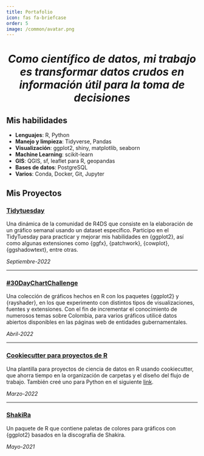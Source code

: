 ```yaml
---
title: Portafolio
icon: fas fa-briefcase
order: 5
image: /common/avatar.png
---
```


<h1 style="text-align: center;"><em>Como científico de datos, mi trabajo es transformar datos crudos en información útil para la toma de decisiones</em></h1>

## Mis habilidades

- **Lenguajes**: R, Python
- **Manejo y limpieza**: Tidyverse, Pandas
- **Visualización**: ggplot2, shiny, matplotlib, seaborn
- **Machine Learning**: scikit-learn
- **GIS**: QGIS, sf, leaflet para R, geopandas
- **Bases de datos**: PostgreSQL
- **Varios**: Conda, Docker, Git, Jupyter

## Mis Proyectos

### [**Tidytuesday**](https://github.com/camartinezbu/tidytuesday)

Una dinámica de la comunidad de R4DS que consiste en la elaboración de un gráfico semanal usando un dataset específico. Participo en el TidyTuesday para practicar y mejorar mis habilidades en {ggplot2}, así como algunas extensiones como {ggfx}, {patchwork}, {cowplot}, {ggshadowtext}, entre otras.

*Septiembre-2022*

<hr>

### [**#30DayChartChallenge**](https://github.com/camartinezbu/30DayChartChallenge2022)

Una colección de gráficos hechos en R con los paquetes {ggplot2} y {rayshader}, en los que experimento con distintos tipos de visualizaciones, fuentes y extensiones. Con el fin de incrementar el conocimiento de numerosos temas sobre Colombia, para varios gráficos utilicé datos abiertos disponibles en las páginas web de entidades gubernamentales.

*Abril-2022*

<hr>

### [**Cookiecutter para proyectos de R**](https://github.com/camartinezbu/cookiecutter-r-project)

Una plantilla para proyectos de ciencia de datos en R usando cookiecutter, que ahorra tiempo en la organización de carpetas y el diseño del flujo de trabajo. También creé uno para Python en el siguiente [link](https://github.com/camartinezbu/cookiecutter-python-project).

*Marzo-2022*

<hr>

### [**ShakiRa**](https://github.com/camartinezbu/shakiRa)

Un paquete de R que contiene paletas de colores para gráficos con {ggplot2} basados en la discografía de Shakira.

*Mayo-2021*

<!--- 

<hr>

### [**Proyecto 2**](link)

Descripción del proyecto 2.

Fecha

<hr>

Wrap text --->
